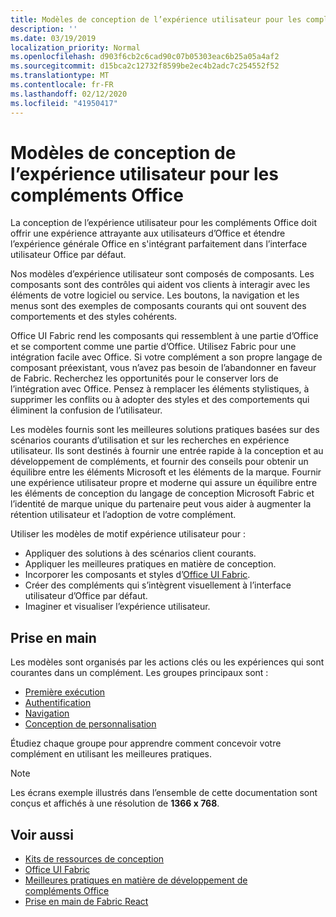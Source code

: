 ```yaml
---
title: Modèles de conception de l’expérience utilisateur pour les compléments Office
description: ''
ms.date: 03/19/2019
localization_priority: Normal
ms.openlocfilehash: d903f6cb2c6cad90c07b05303eac6b25a05a4af2
ms.sourcegitcommit: d15bca2c12732f8599be2ec4b2adc7c254552f52
ms.translationtype: MT
ms.contentlocale: fr-FR
ms.lasthandoff: 02/12/2020
ms.locfileid: "41950417"
---
```

# <a name="ux-design-patterns-for-office-add-ins"></a>Modèles de conception de l’expérience utilisateur pour les compléments Office

La conception de l’expérience utilisateur pour les compléments Office doit offrir une expérience attrayante aux utilisateurs d’Office et étendre l’expérience générale Office en s'intégrant parfaitement dans l’interface utilisateur Office par défaut.  

Nos modèles d’expérience utilisateur sont composés de composants. Les composants sont des contrôles qui aident vos clients à interagir avec les éléments de votre logiciel ou service. Les boutons, la navigation et les menus sont des exemples de composants courants qui ont souvent des comportements et des styles cohérents.

Office UI Fabric rend les composants qui ressemblent à une partie d’Office et se comportent comme une partie d’Office. Utilisez Fabric pour une intégration facile avec Office. Si votre complément a son propre langage de composant préexistant, vous n’avez pas besoin de l’abandonner en faveur de Fabric. Recherchez les opportunités pour le conserver lors de l’intégration avec Office. Pensez à remplacer les éléments stylistiques, à supprimer les conflits ou à adopter des styles et des comportements qui éliminent la confusion de l’utilisateur.

Les modèles fournis sont les meilleures solutions pratiques basées sur des scénarios courants d’utilisation et sur les recherches en expérience utilisateur. Ils sont destinés à fournir une entrée rapide à la conception et au développement de compléments, et fournir des conseils pour obtenir un équilibre entre les éléments Microsoft et les éléments de la marque. Fournir une expérience utilisateur propre et moderne qui assure un équilibre entre les éléments de conception du langage de conception Microsoft Fabric et l’identité de marque unique du partenaire peut vous aider à augmenter la rétention utilisateur et l’adoption de votre complément.

Utiliser les modèles de motif expérience utilisateur pour :

* Appliquer des solutions à des scénarios client courants.
* Appliquer les meilleures pratiques en matière de conception.
* Incorporer les composants et styles d’[Office UI Fabric](https://developer.microsoft.com/fabric#/get-started).
* Créer des compléments qui s’intègrent visuellement à l’interface utilisateur d’Office par défaut.
* Imaginer et visualiser l’expérience utilisateur.

## <a name="getting-started"></a>Prise en main

Les modèles sont organisés par les actions clés ou les expériences qui sont courantes dans un complément. Les groupes principaux sont :

* [Première exécution](../design/first-run-experience-patterns.md)
* [Authentification](../design/authentication-patterns.md)
* [Navigation](../design/navigation-patterns.md)
* [Conception de personnalisation](../design/branding-patterns.md)

Étudiez chaque groupe pour apprendre comment concevoir votre complément en utilisant les meilleures pratiques.

> [!NOTE]
> Les écrans exemple illustrés dans l’ensemble de cette documentation sont conçus et affichés à une résolution de **1366 x 768**.

## <a name="see-also"></a>Voir aussi

* [Kits de ressources de conception](design-toolkits.md)
* [Office UI Fabric](https://developer.microsoft.com/fabric)
* [Meilleures pratiques en matière de développement de compléments Office](/office/dev/add-ins/concepts/add-in-development-best-practices)
* [Prise en main de Fabric React](/office/dev/add-ins/design/using-office-ui-fabric-react)
